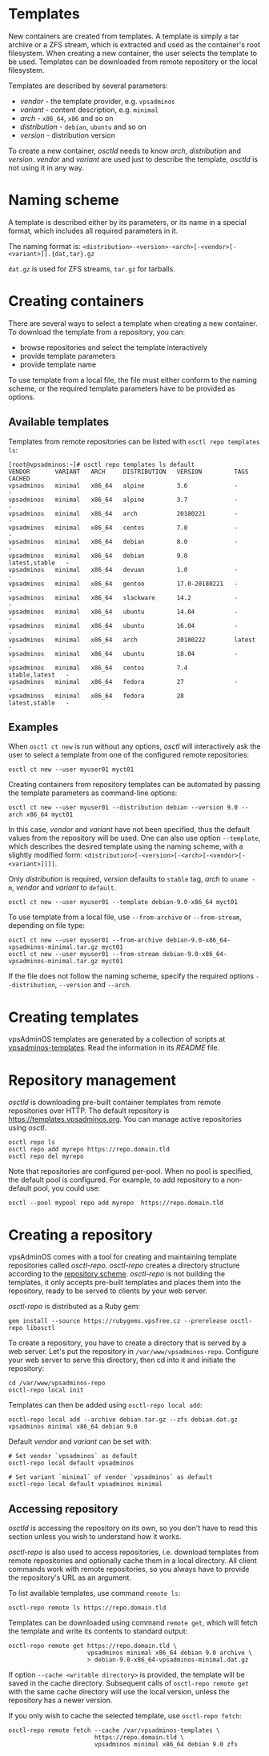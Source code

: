 # Templates
New containers are created from templates. A template is simply a tar archive
or a ZFS stream, which is extracted and used as the container's root filesystem.
When creating a new container, the user selects the template to be used.
Templates can be downloaded from remote repository or the local filesystem.

Templates are described by several parameters:

 - *vendor* - the template provider, e.g. `vpsadminos`
 - *variant* - content description, e.g. `minimal`
 - *arch* - `x86_64`, `x86` and so on
 - *distribution* - `debian`, `ubuntu` and so on
 - *version* - distribution version

To create a new container, *osctld* needs to know *arch*, *distribution*
and *version*. *vendor* and *variant* are used just to describe the template,
*osctld* is not using it in any way.

# Naming scheme
A template is described either by its parameters, or its name in a special
format, which includes all required parameters in it.

The naming format is:
`<distribution>-<version>-<arch>[-<vendor>[-<variant>]].{dat,tar}.gz`

`dat.gz` is used for ZFS streams, `tar.gz` for tarballs.

# Creating containers
There are several ways to select a template when creating a new container.
To download the template from a repository, you can:

 - browse repositories and select the template interactively
 - provide template parameters
 - provide template name

To use template from a local file, the file must either conform to the naming
scheme, or the required template parameters have to be provided as options.

## Available templates
Templates from remote repositories can be listed with `osctl repo templates ls`:

```shell
[root@vpsadminos:~]# osctl repo templates ls default
VENDOR       VARIANT   ARCH     DISTRIBUTION   VERSION         TAGS            CACHED 
vpsadminos   minimal   x86_64   alpine         3.6             -               -      
vpsadminos   minimal   x86_64   alpine         3.7             -               -      
vpsadminos   minimal   x86_64   arch           20180221        -               -      
vpsadminos   minimal   x86_64   centos         7.0             -               -      
vpsadminos   minimal   x86_64   debian         8.0             -               -      
vpsadminos   minimal   x86_64   debian         9.0             latest,stable   -      
vpsadminos   minimal   x86_64   devuan         1.0             -               -      
vpsadminos   minimal   x86_64   gentoo         17.0-20180221   -               -      
vpsadminos   minimal   x86_64   slackware      14.2            -               -      
vpsadminos   minimal   x86_64   ubuntu         14.04           -               -      
vpsadminos   minimal   x86_64   ubuntu         16.04           -               -      
vpsadminos   minimal   x86_64   arch           20180222        latest          -      
vpsadminos   minimal   x86_64   ubuntu         18.04           -               -      
vpsadminos   minimal   x86_64   centos         7.4             stable,latest   -      
vpsadminos   minimal   x86_64   fedora         27              -               -      
vpsadminos   minimal   x86_64   fedora         28              latest,stable   -
```

## Examples
When `osctl ct new` is run without any options, *osctl* will interactively ask
the user to select a template from one of the configured remote repositories:

```shell
osctl ct new --user myuser01 myct01
```

Creating containers from repository templates can be automated by passing
the template parameters as command-line options:

```shell
osctl ct new --user myuser01 --distribution debian --version 9.0 --arch x86_64 myct01
```

In this case, *vendor* and *variant* have not been specified, thus the default
values from the repository will be used. One can also use option `--template`,
which describes the desired template using the naming scheme, with a slightly
modified form: `<distribution>[-<version>[-<arch>[-<vendor>[-<variant>]]]]`.

Only *distribution* is required, *version* defaults to `stable` tag, *arch*
to `uname -m`, *vendor* and *variant* to `default`.

```shell
osctl ct new --user myuser01 --template debian-9.0-x86_64 myct01
```

To use template from a local file, use `--from-archive` or `--from-stream`,
depending on file type:

```shell
osctl ct new --user myuser01 --from-archive debian-9.0-x86_64-vpsadminos-minimal.tar.gz myct01
osctl ct new --user myuser01 --from-stream debian-9.0-x86_64-vpsadminos-minimal.tar.gz myct01
```

If the file does not follow the naming scheme, specify the required options
`--distribution`, `--version` and `--arch`.

# Creating templates
vpsAdminOS templates are generated by a collection of scripts at
[vpsadminos-templates](https://github.com/vpsfreecz/build-vpsfree-templates/tree/vpsadminos).
Read the information in its *README* file.

# Repository management
*osctld* is downloading pre-built container templates from remote repositories
over HTTP. The default repository is <https://templates.vpsadminos.org>. You can
manage active repositories using *osctl*.

```shell
osctl repo ls
osctl repo add myrepo https://repo.domain.tld
osctl repo del myrepo
```

Note that repositories are configured per-pool. When no pool is specified,
the default pool is configured. For example, to add repository to a non-default
pool, you could use:

```shell
osctl --pool mypool repo add myrepo  https://repo.domain.tld
```

# Creating a repository
vpsAdminOS comes with a tool for creating and maintaining template repositories
called *osctl-repo*. *osctl-repo* creates a directory structure according to the
[repository scheme](/specifications/template-repository.md). *osctl-repo* is not
building the templates, it only accepts pre-built templates and places them
into the repository, ready to be served to clients by your web server.

*osctl-repo* is distributed as a Ruby gem:

```shell
gem install --source https://rubygems.vpsfree.cz --prerelease osctl-repo libosctl
```

To create a repository, you have to create a directory that is served by a web
server. Let's put the repository in `/var/www/vpsadminos-repo`. Configure your
web server to serve this directory, then cd into it and initiate the repository:

```shell
cd /var/www/vpsadminos-repo
osctl-repo local init
```

Templates can then be added using `osctl-repo local add`:

```shell
osctl-repo local add --archive debian.tar.gz --zfs debian.dat.gz vpsadminos minimal x86_64 debian 9.0
```

Default *vendor* and *variant* can be set with:

```shell
# Set vendor `vpsadminos` as default
osctl-repo local default vpsadminos

# Set variant `minimal` of vendor `vpsadminos` as default
osctl-repo local default vpsadminos minimal
```

## Accessing repository
*osctld* is accessing the repository on its own, so you don't have to read this
section unless you wish to understand how it works.

*osctl-repo* is also used to access repositories, i.e. download templates
from remote repositories and optionally cache them in a local directory.
All client commands work with remote repositories, so you always have to provide
the repository's URL as an argument.

To list available templates, use command `remote ls`:

```shell
osctl-repo remote ls https://repo.domain.tld
```

Templates can be downloaded using command `remote get`, which will fetch the
template and write its contents to standard output:

```shell
osctl-repo remote get https://repo.domain.tld \
                      vpsadminos minimal x86_64 debian 9.0 archive \
                      > debian-9.0-x86_64-vpsadminos-minimal.dat.gz
```

If option `--cache <writable directory>` is provided, the template will be
saved in the cache directory. Subsequent calls of `osctl-repo remote get` with
the same cache directory will use the local version, unless the repository has
a newer version.

If you only wish to cache the selected template, use `osctl-repo fetch`:

```shell
osctl-repo remote fetch --cache /var/vpsadminos-templates \
                        https://repo.domain.tld \
                        vpsadminos minimal x86_64 debian 9.0 zfs
```
